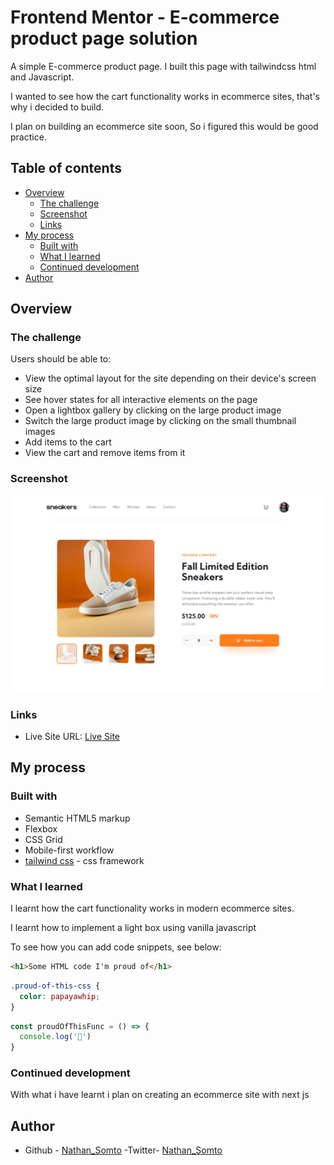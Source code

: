 # Frontend Mentor - E-commerce product page solution

A simple E-commerce product page. I built this page with tailwindcss html and Javascript.

I wanted to see how the cart functionality works  in ecommerce sites, that's why i decided to build.

I plan on building an ecommerce site soon, So i figured this would be good practice.

## Table of contents

- [Overview](#overview)
  - [The challenge](#the-challenge)
  - [Screenshot](#screenshot)
  - [Links](#links)
- [My process](#my-process)
  - [Built with](#built-with)
  - [What I learned](#what-i-learned)
  - [Continued development](#continued-development)
- [Author](#author)




## Overview

### The challenge

Users should be able to:

- View the optimal layout for the site depending on their device's screen size
- See hover states for all interactive elements on the page
- Open a lightbox gallery by clicking on the large product image
- Switch the large product image by clicking on the small thumbnail images
- Add items to the cart
- View the cart and remove items from it

### Screenshot

![Desktop preview](./design/desktop-design.jpg)


### Links

- Live Site URL: [Live Site](https://nathan-somto.github.io/E-Commerce-Product-Page/)

## My process

### Built with

- Semantic HTML5 markup
- Flexbox
- CSS Grid
- Mobile-first workflow
- [tailwind css](https://tailwindcss.com/docs/installation) - css framework


### What I learned

I learnt how the cart functionality works in modern ecommerce sites.

I learnt how to implement a light box using vanilla javascript

To see how you can add code snippets, see below:

```html
<h1>Some HTML code I'm proud of</h1>
```
```css
.proud-of-this-css {
  color: papayawhip;
}
```
```js
const proudOfThisFunc = () => {
  console.log('🎉')
}
```

### Continued development

With what i have learnt i plan on creating an ecommerce site with next js





## Author

- Github - [Nathan_Somto](https://github.com/Nathan-Somto/)
-Twitter- [Nathan_Somto](https://#)




